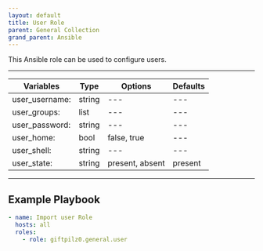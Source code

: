 ```yaml
---
layout: default
title: User Role
parent: General Collection
grand_parent: Ansible
---
```


This Ansible role can be used to configure users.

______________________________________________________________________

| Variables      | Type   | Options         | Defaults |
| -------------- | ------ | --------------- | -------- |
| user_username: | string | ---             | ---      |
| user_groups:   | list   | ---             | ---      |
| user_password: | string | ---             | ---      |
| user_home:     | bool   | false, true     | ---      |
| user_shell:    | string | ---             | ---      |
| user_state:    | string | present, absent | present  |

______________________________________________________________________

## Example Playbook

```yaml
- name: Import user Role
  hosts: all
  roles:
    - role: giftpilz0.general.user
```
